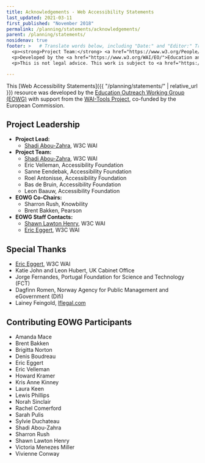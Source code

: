 ```yaml
---
title: Acknowledgements - Web Accessibility Statements
last_updated: 2021-03-11
first_published: "November 2018"
permalink: /planning/statements/acknowledgements/
parent: /planning/statements/
nosidenav: true
footer: >   # Translate words below, including "Date:" and "Editor:" Translate the Working Group name. Leave the Working Group acronym in English. Do *not* change the dates in the footer below.
  <p><strong>Project Team:</strong> <a href="https://www.w3.org/People/shadi">Shadi Abou-Zahra</a>, Eric Velleman, Sanne Eendebak, Roel Antonisse, and Bas de Bruin. <a href="../acknowledgements/">Acknowledgements</a>.</p>
  <p>Developed by the <a href="https://www.w3.org/WAI/EO/">Education and Outreach Working Group (EOWG)</a>. Developed as part of the <a href="https://www.w3.org/WAI/Tools/">WAI-Tools project</a>, co-funded by the European Commission.</p>
  <p>This is not legal advice. This work is subject to <a href="https://www.w3.org/Consortium/Legal/ipr-notice">W3C Policies and Legal Information</a>, including <a href="https://www.w3.org/Consortium/Legal/copyright-documents">Disclaimer of liability</a>.</p>

---
```


This [Web Accessibility Statements]({{ "/planning/statements/" | relative_url }}) resource was developed by the [Education Outreach Working Group (EOWG)](https://www.w3.org/WAI/EO/) with support from the [WAI-Tools Project](https://www.w3.org/WAI/Tools/), co-funded by the European Commission.

Project Leadership
------------------

-   **Project Lead:**
    -   [Shadi Abou-Zahra](https://www.w3.org/People/shadi), W3C WAI
-   **Project Team:**
    -   [Shadi Abou-Zahra](https://www.w3.org/People/shadi), W3C WAI
    -   Eric Velleman, Accessibility Foundation
    -   Sanne Eendebak, Accessibility Foundation
    -   Roel Antonisse, Accessibility Foundation
    -   Bas de Bruin, Accessibility Foundation
    -   Leon Baauw, Accessibility Foundation
-   **EOWG Co-Chairs:**
    -   Sharron Rush, Knowbility
    -   Brent Bakken, Pearson
-   **EOWG Staff Contacts:**
    -   [Shawn Lawton Henry](https://www.w3.org/People/shawn), W3C WAI
    -   [Eric Eggert](https://www.w3.org/People/yatil), W3C WAI

Special Thanks
--------------

-   [Eric Eggert](https://www.w3.org/People/yatil), W3C WAI
-   Katie John and Leon Hubert, UK Cabinet Office
-   Jorge Fernandes, Portugal Foundation for Science and Technology (FCT)
-   Dagfinn Romen, Norway Agency for Public Management and eGovernment (Difi)
-   Lainey Feingold, <a href="http://lflegal.com/">lflegal.com</a>

Contributing EOWG Participants
------------------------------

-   Amanda Mace
-   Brent Bakken
-   Brigitta Norton
-   Denis Boudreau
-   Eric Eggert
-   Eric Velleman
-   Howard Kramer
-   Kris Anne Kinney
-   Laura Keen
-   Lewis Phillips
-   Norah Sinclair
-   Rachel Comerford
-   Sarah Pulis
-   Sylvie Duchateau
-   Shadi Abou-Zahra
-   Sharron Rush
-   Shawn Lawton Henry
-   Victoria Menezes Miller
-   Vivienne Conway
